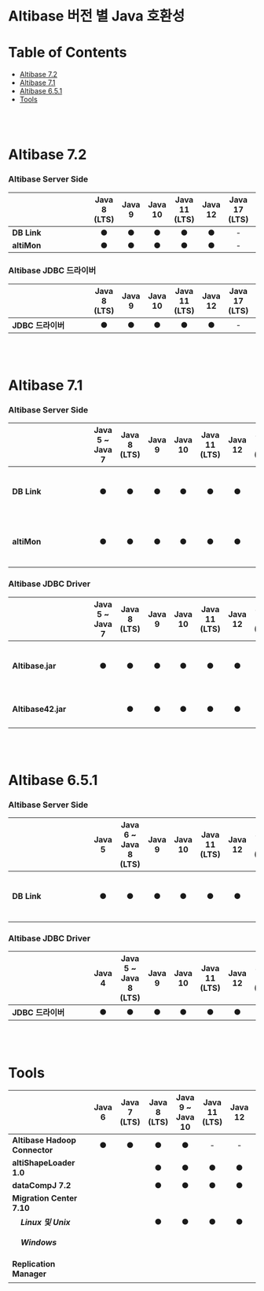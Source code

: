 # Altibase 버전 별 Java 호환성



# **Table of Contents** 

- [Altibase 7.2](#altibase-72)
- [Altibase 7.1](#altibase-71)
- [Altibase 6.5.1](#altibase-651)
- [Tools](#tools)

<br/>

<br/>

# Altibase 7.2

### Altibase Server Side

| &nbsp;&nbsp;&nbsp;&nbsp;&nbsp;&nbsp;&nbsp;&nbsp;&nbsp;&nbsp;&nbsp;&nbsp;&nbsp;&nbsp;&nbsp;&nbsp;&nbsp;&nbsp;&nbsp;&nbsp;&nbsp;&nbsp;&nbsp;&nbsp;&nbsp;&nbsp;&nbsp;&nbsp;&nbsp;&nbsp;&nbsp;&nbsp;&nbsp;&nbsp;&nbsp; | Java 8 (LTS) | Java 9 | Java 10 | Java 11 (LTS) | Java 12 | Java 17 (LTS) | Java 18 | 참고 사항&nbsp;&nbsp;&nbsp;&nbsp;&nbsp;&nbsp;&nbsp;&nbsp;&nbsp;&nbsp;&nbsp;&nbsp;&nbsp;&nbsp;&nbsp;&nbsp;&nbsp;&nbsp;&nbsp;&nbsp; |
| ------------------------------------------------------------ | :----------: | :----: | :-----: | :-----------: | :-----: | :-----------: | :-----: | :----------------------------------------------------------- |
| **DB Link**                                                  |      ●       |   ●    |    ●    |       ●       |    ●    |       -       |    -    |                                                              |
| **altiMon**                                                  |      ●       |   ●    |    ●    |       ●       |    ●    |       -       |    -    |                                                              |

### Altibase JDBC 드라이버

| &nbsp;&nbsp;&nbsp;&nbsp;&nbsp;&nbsp;&nbsp;&nbsp;&nbsp;&nbsp;&nbsp;&nbsp;&nbsp;&nbsp;&nbsp;&nbsp;&nbsp;&nbsp;&nbsp;&nbsp;&nbsp;&nbsp;&nbsp;&nbsp;&nbsp;&nbsp;&nbsp;&nbsp;&nbsp;&nbsp;&nbsp;&nbsp;&nbsp;&nbsp;&nbsp; | Java 8 (LTS) | Java 9 | Java 10 | Java 11 (LTS) | Java 12 | Java 17 (LTS) | Java 18 | 참고 사항&nbsp;&nbsp;&nbsp;&nbsp;&nbsp;&nbsp;&nbsp;&nbsp;&nbsp;&nbsp;&nbsp;&nbsp;&nbsp;&nbsp;&nbsp;&nbsp;&nbsp;&nbsp;&nbsp;&nbsp; |
| :----------------------------------------------------------- | :----------: | :----: | :-----: | :-----------: | :-----: | :-----------: | :-----: | :----------------------------------------------------------- |
| **JDBC 드라이버**                                            |      ●       |   ●    |    ●    |       ●       |    ●    |       -       |    -    |                                                              |

<br/>

<br/>

# Altibase 7.1

### Altibase Server Side

| &nbsp;&nbsp;&nbsp;&nbsp;&nbsp;&nbsp;&nbsp;&nbsp;&nbsp;&nbsp;&nbsp;&nbsp;&nbsp;&nbsp;&nbsp;&nbsp;&nbsp;&nbsp;&nbsp;&nbsp;&nbsp;&nbsp;&nbsp;&nbsp;&nbsp;&nbsp;&nbsp;&nbsp;&nbsp;&nbsp;&nbsp;&nbsp;&nbsp;&nbsp;&nbsp; | Java 5 ~ Java 7 | Java 8 (LTS) | Java 9 | Java 10 | Java 11 (LTS) | Java 12 | Java 17 (LTS) | Java 18 | 참고 사항&nbsp;&nbsp;&nbsp;&nbsp;&nbsp;&nbsp;&nbsp;&nbsp;&nbsp;&nbsp;&nbsp;&nbsp;&nbsp;&nbsp;&nbsp;&nbsp;&nbsp;&nbsp;&nbsp;&nbsp; |
| ------------------------------------------------------------ | :-------------: | :----------: | :----: | :-----: | :-----------: | :-----: | :-----------: | :-----: | :----------------------------------------------------------- |
| **DB Link**                                                  |        ●        |      ●       |   ●    |    ●    |       ●       |    ●    |       -       |    -    | - *Java 9 이상은 Altibase 7.1.0.2.5 부터 지원*               |
| **altiMon**                                                  |        ●        |      ●       |   ●    |    ●    |       ●       |    ●    |       -       |    -    | - *Java 11 이상은 Altibase 7.1.0.2.6 부터 지원*              |

### Altibase JDBC Driver

| &nbsp;&nbsp;&nbsp;&nbsp;&nbsp;&nbsp;&nbsp;&nbsp;&nbsp;&nbsp;&nbsp;&nbsp;&nbsp;&nbsp;&nbsp;&nbsp;&nbsp;&nbsp;&nbsp;&nbsp;&nbsp;&nbsp;&nbsp;&nbsp;&nbsp;&nbsp;&nbsp;&nbsp;&nbsp;&nbsp;&nbsp;&nbsp;&nbsp;&nbsp;&nbsp; | Java 5 ~ Java 7 | Java 8 (LTS) | Java 9 | Java 10 | Java 11 (LTS) | Java 12 | Java 17 (LTS) | Java 18 | 참고 사항&nbsp;&nbsp;&nbsp;&nbsp;&nbsp;&nbsp;&nbsp;&nbsp;&nbsp;&nbsp;&nbsp;&nbsp;&nbsp;&nbsp;&nbsp;&nbsp;&nbsp;&nbsp;&nbsp;&nbsp; |
| ------------------------------------------------------------ | :-------------: | :----------: | :----: | :-----: | :-----------: | :-----: | :-----------: | :-----: | :----------------------------------------------------------- |
| **Altibase.jar**                                             |        ●        |      ●       |   ●    |    ●    |       ●       |    ●    |       -       |    -    | - *Java 11 이상은 Altibase 7.1.0.2.6 부터 지원*              |
| **Altibase42.jar**                                           |                 |      ●       |   ●    |    ●    |       ●       |    ●    |       -       |    -    | - *Altibase 7.1.0.5.6 부터 지원*                             |

<br/>

<br/>

# Altibase 6.5.1

### Altibase Server Side

| &nbsp;&nbsp;&nbsp;&nbsp;&nbsp;&nbsp;&nbsp;&nbsp;&nbsp;&nbsp;&nbsp;&nbsp;&nbsp;&nbsp;&nbsp;&nbsp;&nbsp;&nbsp;&nbsp;&nbsp;&nbsp;&nbsp;&nbsp;&nbsp;&nbsp;&nbsp;&nbsp;&nbsp;&nbsp;&nbsp;&nbsp;&nbsp;&nbsp;&nbsp;&nbsp; | Java 5 | Java 6 ~ Java 8 (LTS) | Java 9 | Java 10 | Java 11 (LTS) | Java 12 | Java 17 (LTS) | Java 18 | 참고 사항&nbsp;&nbsp;&nbsp;&nbsp;&nbsp;&nbsp;&nbsp;&nbsp;&nbsp;&nbsp;&nbsp;&nbsp;&nbsp;&nbsp;&nbsp;&nbsp;&nbsp;&nbsp;&nbsp;&nbsp; |
| ------------------------------------------------------------ | :----: | :-------------------: | :----: | :-----: | :-----------: | :-----: | :-----------: | :-----: | :----------------------------------------------------------- |
| **DB Link**                                                  |   ●    |           ●           |   ●    |    ●    |       ●       |    ●    |       -       |    -    | - *Java 9 이상은 Altibase 6.5.1.6.6 부터 지원*               |

### Altibase JDBC Driver

| &nbsp;&nbsp;&nbsp;&nbsp;&nbsp;&nbsp;&nbsp;&nbsp;&nbsp;&nbsp;&nbsp;&nbsp;&nbsp;&nbsp;&nbsp;&nbsp;&nbsp;&nbsp;&nbsp;&nbsp;&nbsp;&nbsp;&nbsp;&nbsp;&nbsp;&nbsp;&nbsp;&nbsp;&nbsp;&nbsp;&nbsp;&nbsp;&nbsp;&nbsp;&nbsp; | **Java 4** | Java 5 ~  Java 8 (LTS) | Java 9 | Java 10 | Java 11 (LTS) | Java 12 | Java 17 (LTS) | Java 18 | 참고 사항&nbsp;&nbsp;&nbsp;&nbsp;&nbsp;&nbsp;&nbsp;&nbsp;&nbsp;&nbsp;&nbsp;&nbsp;&nbsp;&nbsp;&nbsp;&nbsp;&nbsp;&nbsp;&nbsp;&nbsp; |
| ------------------------------------------------------------ | :--------: | :--------------------: | :----: | :-----: | :-----------: | :-----: | :-----------: | :-----: | :----------------------------------------------------------- |
| **JDBC 드라이버**                                            |     ●      |           ●            |   ●    |    ●    |       ●       |    ●    |       -       |    -    |                                                              |

<br/>

<br/>

# Tools



| &nbsp;&nbsp;&nbsp;&nbsp;&nbsp;&nbsp;&nbsp;&nbsp;&nbsp;&nbsp;&nbsp;&nbsp;&nbsp;&nbsp;&nbsp;&nbsp;&nbsp;&nbsp;&nbsp;&nbsp;&nbsp;&nbsp;&nbsp;&nbsp;&nbsp;&nbsp;&nbsp;&nbsp;&nbsp;&nbsp;&nbsp;&nbsp;&nbsp;&nbsp;&nbsp; | Java 6 | Java 7 (LTS) | Java 8 (LTS) | Java 9 ~ Java 10 | Java 11 (LTS) | Java 12 | Java 17 (LTS) | Java 18 | 참고 사항&nbsp;&nbsp;&nbsp;&nbsp;&nbsp;&nbsp;&nbsp;&nbsp;&nbsp;&nbsp;&nbsp;&nbsp;&nbsp;&nbsp;&nbsp;&nbsp;&nbsp;&nbsp;&nbsp;&nbsp; |
| ------------------------------------------------------------ | :----: | :----------: | :----------: | :--------------: | :-----------: | :-----: | :-----------: | :-----: | :----------------------------------------------------------- |
| **Altibase Hadoop Connector**                                |   ●    |      ●       |      ●       |        ●         |       -       |    -    |       -       |    -    |                                                              |
| **altiShapeLoader 1.0**                                      |        |              |      ●       |        ●         |       ●       |    ●    |       -       |    ●    |                                                              |
| **dataCompJ 7.2**                                            |        |              |      ●       |        ●         |       ●       |    ●    |       -       |    ●    |                                                              |
| **Migration Center 7.10**                                    |        |              |              |                  |               |         |               |         |                                                              |
| &nbsp;&nbsp;&nbsp;&nbsp;***Linux 및 Unix***                  |        |              |      ●       |        ●         |       ●       |    ●    |       -       |    ●    |                                                              |
| &nbsp;&nbsp;&nbsp;&nbsp;***Windows***                        |        |              |              |                  |               |         |               |         | - *무관. JRE 8 번들 제공*                                    |
| **Replication Manager**                                      |        |              |              |                  |               |         |               |         | - *무관. JRE 6 번들 제공*                                    |
